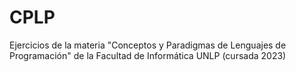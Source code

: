 # CPLP
Ejercicios de la materia "Conceptos y Paradigmas de Lenguajes de Programación" de la Facultad de Informática UNLP (cursada 2023)

